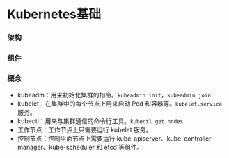 # Kubernetes基础

### 架构

### 组件

### 概念

- kubeadm：用来初始化集群的指令。`kubeadmin init`，`kubeadmin join`
- kubelet：在集群中的每个节点上用来启动 Pod 和容器等。`kubelet.service`服务。
- kubectl：用来与集群通信的命令行工具。`kubectl get nodes`
- 工作节点：工作节点上只需要运行 kubelet 服务。
- 控制节点：控制平面节点上需要运行 kube-apiserver、kube-controller-manager、kube-scheduler 和 etcd 等组件。
